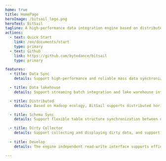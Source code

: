 ```yaml
---
home: true
title: HomePage
heroImage: /bitsail_logo.png
heroText: BitSail
tagline: A high-performance data integration engine based on distributed architecture, supporting data synchronization between multiple heterogeneous data sources.
actions:
  - text: Quick Start
    link: /en/documents/start
    type: primary
  - text: Github
    link: https://github.com/bytedance/bitsail
    type: primary

features:
  - title: Data Sync
    details: Support high-performance and reliable mass data synchronization between multiple heterogeneous data sources, and support conversion between different data source types.

  - title: Data lakehouse
    details: Support streaming batch integration and lake warehouse integration architecture, and use one unified framework to cover almost all data synchronization scenarios.

  - title: Distributed
    details: Based on Hadoop ecology, BitSail supports distributed horizontal expansion, and solves data synchronization in batch, stream, and incremental scenarios.

  - title: Schema Sync
    details: Support flexible table structure synchronization between upstream and downstream data sources, including creating table and column level addition, deletion and modification.

  - title: Dirty Collector
    details: Support collecting and displaying dirty data, and support expanding more kinds of data storage for storing dirty data.
  
  - title: Develop
    details: The engine independent read-write interface supports efficient development.

---
```

